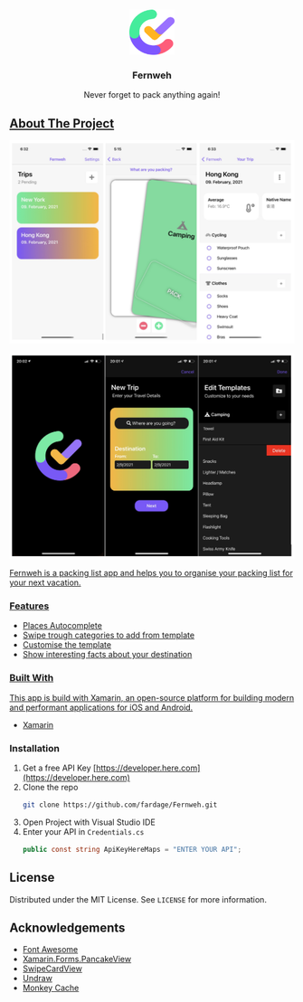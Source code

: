 <br />

<p align="center">
  <a href="https://github.com/othneildrew/Best-README-Template">
    <img src="images/logo.png" alt="Logo" width="80" height="80">
  </a>
  <h3 align="center">Fernweh</h3>
  <p align="center">
    Never forget to pack anything again!
    <br />
    <a href="https://github.com/othneildrew/Best-README-Template">
  </p>

## About The Project

![Screenshots](images/screenshot.jpg)

![Screenshot dark mode](images/screenshot_dark.jpg)

Fernweh is a packing list app and helps you to organise your packing list for your next vacation.

### Features

- Places Autocomplete
- Swipe trough categories to add from template
- Customise the template
- Show interesting facts about your destination

### Built With

This app is build with Xamarin, an open-source platform for building modern and performant applications for iOS and Android.
* [Xamarin](https://github.com/xamarin/Xamarin.Forms)

### Installation

1. Get a free API Key [https://developer.here.com](https://developer.here.com)
2. Clone the repo
   ```sh
   git clone https://github.com/fardage/Fernweh.git
   ```
3. Open Project with Visual Studio IDE
4. Enter your API in `Credentials.cs`
   ```c#
   public const string ApiKeyHereMaps = "ENTER YOUR API";
   ```

## License

Distributed under the MIT License. See `LICENSE` for more information.

## Acknowledgements
* [Font Awesome](https://fontawesome.com)
* [Xamarin.Forms.PancakeView](https://github.com/sthewissen/Xamarin.Forms.PancakeView)
* [SwipeCardView](https://github.com/markolazic88/SwipeCardView)
* [Undraw](https://undraw.co)
* [Monkey Cache](https://github.com/jamesmontemagno/monkey-cache)
